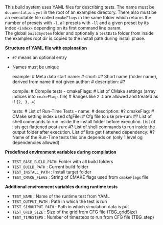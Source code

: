 This build system uses YAML files for describing tests. The name must be `documentation.yml` in the root of an examples directory.
There also must be an executable file called `cmakeFlags` in the same folder which returns
the number of presets with `-l`, all presets with `-ll` and a given preset by its index `<index>` depending on its first command line param.    
The global `buildSystem` folder and optionally a `testData` folder from inside the examples root dir is copied to the install path during install phase.

**Structure of YAML file with explanation**

- `#?` means an optional entry
- Names must be unique


    example:         # Meta data start
      name:          # 
      short:         #? Short name (folder name), derived from name if not given
      author:        #
      description:   #?

    compile:         # Compile tests
      - cmakeFlags:  # List of CMake settings (array indices into `cmakeFlags` file)
                     # Ranges like `2-4` are allowed and treated as if `[2, 3, 4]`

    tests:           # List of Run-Time Tests
      - name:        # 
        description: #?
        cmakeFlag:   # CMake setting index used
        cfgFile:     # Cfg file to use 
        pre-run:     #? List of shell commands to run inside the install folder before execution. List of lists get flattened
        post-run:    #? List of shell commands to run inside the output folder after execution. List of lists get flattened
        dependency:  #? Name of the Run-Time tests this one depends on (only 1 level og dependencies allowed)
        
**Predefined environment variables during compilation**

- `TEST_BASE_BUILD_PATH`: Folder with all build folders
- `TEST_BUILD_PATH`     : Current build folder
- `TEST_INSTALL_PATH`   : Install target folder
- `TEST_CMAKE_FLAGS`    : String of CMAKE flags used from `cmakeFlags` file

**Additional environment variables during runtime tests**

- `TEST_NAME`           : Name of the runtime test from YAML
- `TEST_OUTPUT_PATH`    : Path in which the test is run
- `TEST_SIMOUTPUT_PATH` : Path in which simulation data is put
- `TEST_GRID_SIZE`      : Size of the grid from CFG file (TBG_gridSize)
- `TEST_TIMESTEPS`      : Number of timesteps to run from CFG file (TBG_step)

